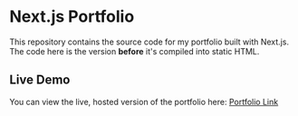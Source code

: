 # Next.js Portfolio

This repository contains the source code for my portfolio built with Next.js. The code here is the version **before** it's compiled into static HTML.

## Live Demo

You can view the live, hosted version of the portfolio here: [Portfolio Link](https://your-portfolio-link.com)
